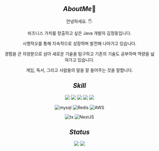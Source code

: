 <div align="center">
  
## ${About Me 🌱}$
안녕하세요. 🖐️

비즈니스 가치를 창출하고 싶은 Java 개발자 김정동입니다.

시행착오를 통해 지속적으로 성장하며 발전해 나아가고 있습니다.

경험을 큰 자양분으로 삼아 새로운 기술을 탐구하고 기존의 기술도 공부하며 역량을 넓혀가고 있습니다.

게임, 독서, 그리고 사람들의 말을 잘 들어주는 것을 잘합니다.

## ${Skill}$
<img src="https://img.shields.io/badge/java-%23ED8B00.svg?style=for-the-badge&logo=openjdk&logoColor=white">
<img src="https://img.shields.io/badge/Spring-6DB33F?style=for-the-badge&logo=Spring&logoColor=white">

<img src="https://img.shields.io/badge/springboot-6DB33F?style=for-the-badge&logo=springboot&logoColor=white">
<img src="https://img.shields.io/badge/Spring Security-6DB33F?style=for-the-badge&logo=Spring Security&logoColor=white">
<img src="https://img.shields.io/badge/JUnit5-25A162?style=for-the-badge&logo=JUnit5&logoColor=white">

![mysql](https://img.shields.io/badge/MySQL-4479A1?style=for-the-badge&logo=mysql&logoColor=white)
![Redis](https://img.shields.io/badge/redis-%23E0234E.svg?style=for-the-badge&logo=redis&logoColor=white)
![AWS](https://img.shields.io/badge/AWS-%23FF9900.svg?style=for-the-badge&logo=amazon-aws&logoColor=white)

![ts](https://img.shields.io/badge/TypeScript-007ACC?style=for-the-badge&logo=typescript&logoColor=white)
![NestJS](https://img.shields.io/badge/nestjs-%23E0234E.svg?style=for-the-badge&logo=nestjs&logoColor=white)

## ${Status}$
  <img src="https://github-readme-stats.vercel.app/api?username=hellokorea&show_icons=true&theme=default" />
  <img src="https://github-readme-stats.vercel.app/api/top-langs/?username=hellokorea&layout=compact" />
</p>
